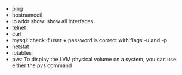 - ping
- hostnamectl 
- ip addr show: show all interfaces 
- telnet
- curl
- mysql: check if user + password is correct with flags -u and -p
- netstat
- iptables
- pvs: To display the LVM physical volume on a system, you can use either the pvs command 